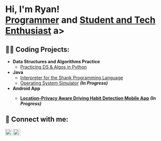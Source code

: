 <h1>Hi, I'm Ryan! <br/><a href="https://github.com/ryan-dugan">Programmer</a> and <a href="https://www.linkedin.com/in/ryandugan1/">Student and Tech Enthusiast</a>
a></h1>

<h2>👨‍💻 Coding Projects:</h2>

- <b>Data Structures and Algorithms Practice</b>
  - [Practicing DS & Algos in Python](https://github.com/ryan-dugan/)
- <b>Java</b>
  - [Interpreter for the Shank Programming Language](https://github.com/ryan-dugan/)
  - [Operating System Simulator](https://github.com/ryan-dugan/) <b><i>(In Progress)</b></i>
- <b>Android App</i>
  - [Location-Privacy Aware Driving Habit Detection Mobile App](https://github.com/ryan-dugan/) <b><i>(In Progress)</b></i>


<h2> 🤳 Connect with me:</h2>

[<img align="left" alt="Ryan Dugan | Twitter" width="22px" src="https://cdn.jsdelivr.net/npm/simple-icons@v3/icons/twitter.svg" />][twitter]
[<img align="left" alt="Ryan Dugan | LinkedIn" width="22px" src="https://cdn.jsdelivr.net/npm/simple-icons@v3/icons/linkedin.svg" />][linkedin]

[twitter]: https://twitter.com/ryan_dugann
[linkedin]: https://www.linkedin.com/in/ryandugan1/
